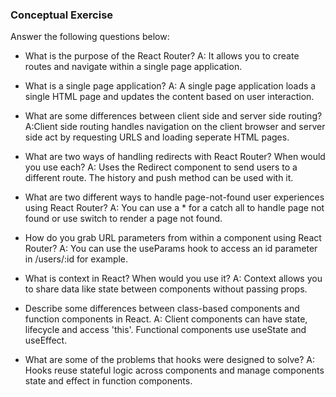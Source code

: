 ### Conceptual Exercise

Answer the following questions below:

- What is the purpose of the React Router?
A: It allows you to create routes and navigate within a single page application.

- What is a single page application?
A: A single page application loads a single HTML page and updates the content based on user interaction.

- What are some differences between client side and server side routing?
A:Client side routing handles navigation on the client browser and server side act by requesting URLS and loading
seperate HTML pages.

- What are two ways of handling redirects with React Router? When would you use each?
A:  Uses the Redirect component to send users to a different route.  The history and push method can be used with it.

- What are two different ways to handle page-not-found user experiences using React Router? 
A:  You can use a * for a catch all to handle page not found or use switch to render a page not found.

- How do you grab URL parameters from within a component using React Router?
A:  You can use the useParams hook to access an id parameter in /users/:id for example.

- What is context in React? When would you use it?
A:  Context allows you to share data like state between components without passing props.

- Describe some differences between class-based components and function
  components in React.
A: Client components can have state, lifecycle and access 'this'.  Functional components use useState and useEffect.

- What are some of the problems that hooks were designed to solve?
A:  Hooks reuse stateful logic across components and manage components state and effect in function components.